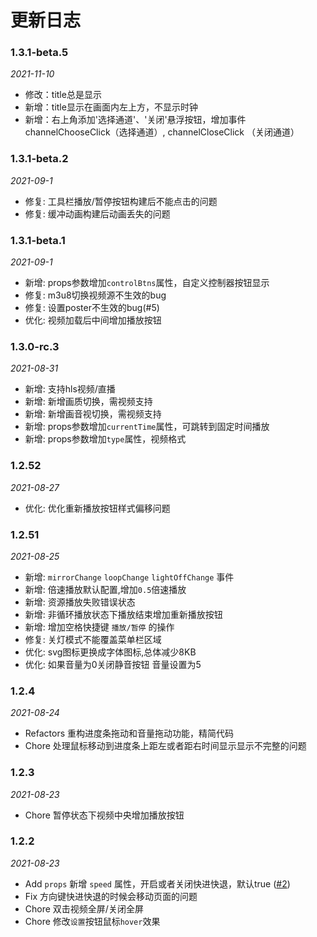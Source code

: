 <!--
 * @Author: web.王晓冬
 * @Date: 2021-08-24 14:50:14
 * @LastEditors: web.王晓冬
 * @LastEditTime: 2021-09-01 18:11:02
 * @Description: file content
-->
<style scoped>

</style>
# 更新日志
### 1.3.1-beta.5
*2021-11-10*
- 修改：title总是显示
- 新增：title显示在画面内左上方，不显示时钟
- 新增：右上角添加'选择通道'、'关闭'悬浮按钮，增加事件 channelChooseClick（选择通道）, channelCloseClick （关闭通道）

### 1.3.1-beta.2
*2021-09-1*
- 修复: 工具栏播放/暂停按钮构建后不能点击的问题
- 修复: 缓冲动画构建后动画丢失的问题
### 1.3.1-beta.1
*2021-09-1*
- 新增: props参数增加`controlBtns`属性，自定义控制器按钮显示
- 修复: m3u8切换视频源不生效的bug
- 修复: 设置poster不生效的bug(#5)
- 优化: 视频加载后中间增加播放按钮
### 1.3.0-rc.3
*2021-08-31*

- 新增: 支持hls视频/直播 
- 新增: 新增画质切换，需视频支持
- 新增: 新增画音视切换，需视频支持
- 新增: props参数增加`currentTime`属性，可跳转到固定时间播放
- 新增: props参数增加`type`属性，视频格式

### 1.2.52
*2021-08-27*

- 优化: 优化重新播放按钮样式偏移问题

### 1.2.51
*2021-08-25*

- 新增: `mirrorChange` `loopChange` `lightOffChange` 事件
- 新增: 倍速播放默认配置,增加`0.5`倍速播放
- 新增: 资源播放失败错误状态
- 新增: 非循环播放状态下播放结束增加重新播放按钮
- 新增: 增加空格快捷键 `播放/暂停` 的操作
- 修复: 关灯模式不能覆盖菜单栏区域
- 优化: svg图标更换成字体图标,总体减少8KB
- 优化: 如果音量为0关闭静音按钮 音量设置为5


### 1.2.4
*2021-08-24*

- Refactors 重构进度条拖动和音量拖动功能，精简代码
- Chore 处理鼠标移动到进度条上距左或者距右时间显示显示不完整的问题
### 1.2.3
*2021-08-23*

- Chore 暂停状态下视频中央增加播放按钮

### 1.2.2 
*2021-08-23*

- Add `props` 新增 `speed` 属性，开启或者关闭快进快退，默认true ([#2](https://github.com/xdlumia/vue3-video-play/issues/2))
- Fix 方向键快进快退的时候会移动页面的问题
- Chore 双击视频全屏/关闭全屏
- Chore 修改`设置`按钮鼠标`hover`效果

